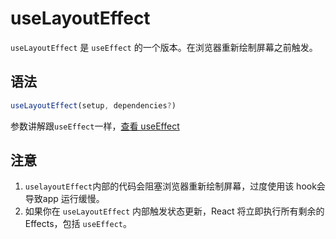 # useLayoutEffect



`useLayoutEffect` 是 `useEffect` 的一个版本。在浏览器重新绘制屏幕之前触发。

## 语法

```typescript
useLayoutEffect(setup, dependencies?)
```

参数讲解跟`useEffect`一样，[查看 useEffect](./useEffect)

## 注意

1. `uselayoutEffect`内部的代码会阻塞浏览器重新绘制屏幕，过度使用该 hook会导致app 运行缓慢。
2. 如果你在 `useLayoutEffect` 内部触发状态更新，React 将立即执行所有剩余的 Effects，包括 `useEffect`。

